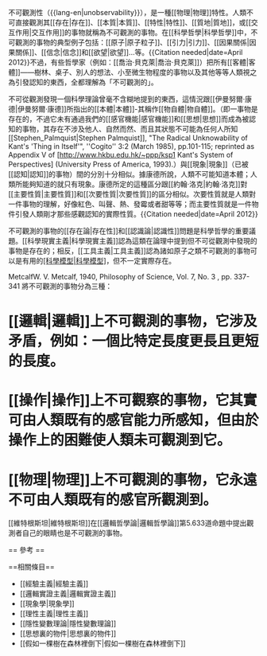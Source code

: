 不可觀測性（{{lang-en|unobservability}}），是一種[[物理|物理]]特性。人類不可直接觀測其[[存在|存在]]、[[本質|本質]]、[[特性|特性]]、[[質地|質地]]，或[[交互作用|交互作用]]的事物就稱為不可觀測的事物。在[[科學哲學|科學哲學]]中，不可觀測的事物的典型例子包括：[[原子|原子粒子]]、[[引力|引力]]、[[因果關係|因果關係]]、[[信念|信念]]和[[欲望|欲望]]...等。{{Citation needed|date=April 2012}}不過，有些哲學家（例如：[[喬治·貝克萊|喬治·貝克萊]]）把所有[[客體|客體]]——樹林、桌子、別人的想法、小至微生物程度的事物以及其他等等人類視之為引發認知的東西，全都理解為「不可觀測的」。

不可從觀測發現一個科學理論曾毫不含糊地提到的東西，這情況跟[[伊曼努爾·康德|伊曼努爾·康德]]所指出的[[本體|本體]]-其稱作[[物自體|物自體]]。（即一事物是存在的，不過它未有通過我們的[[感官機能|感官機能]]和[[思想|思想]]而成為被認知的事物，其存在不涉及他人、自然而然、而且其狀態不可能為任何人所知<ref>[[Stephen_Palmquist|Stephen Palmquist]], "The Radical Unknowability of Kant's 'Thing in Itself'", ''Cogito'' 3:2 (March 1985), pp.101-115; reprinted as Appendix V of [http://www.hkbu.edu.hk/~ppp/ksp1 Kant's System of Perspectives] (University Press of America, 1993).</ref>）與[[現象|現象]]（已被[[認知|認知]]的事物）間的分別十分相似。據康德所說，人類不可能知道本體；人類所能夠知道的就只有現象。康德所定的這種區分跟[[約翰·洛克|約翰·洛克]]對[[主要性質|主要性質]]和[[次要性質|次要性質]]的區分相似。次要性質就是人類對一件事物的理解，好像紅色、叫聲、熱、發霉或者甜等等；而主要性質就是一件物件引發人類剛才那些感觀認知的實際性質。{{Citation needed|date=April 2012}}

不可觀測的事物的[[存在論|存在性]]和[[認識論|認識性]]問題是科學哲學的重要議題。[[科學現實主義|科學現實主義]]認為這類在論理中提到但不可從觀測中發現的事物是存在的；相反，[[工具主義|工具主義]]認為諸如原子之類不可觀測的事物可以是有用的[[科學模型|科學模型]](參見:[[模型|模型]])，但不一定實際存在。

Metcalf<ref>W. V. Metcalf, 1940, Philosophy of Science, Vol. 7, No. 3 , pp. 337-341</ref> 將不可觀測的事物分為三種：
# [[邏輯|邏輯]]上不可觀測的事物，它涉及矛盾，例如：一個比特定長度更長且更短的長度。
# [[操作|操作]]上不可觀察的事物，它其實可由人類既有的感官能力所感知，但由於操作上的困難使人類未可觀測到它。
# [[物理|物理]]上不可觀測的事物，它永遠不可由人類既有的感官所觀測到。

[[維特根斯坦|維特根斯坦]]在[[邏輯哲學論|邏輯哲學論]]第5.633道命題中提出觀測者自己的眼睛也是不可觀測的事物。

== 參考 ==
<references/>

==相關條目==
* [[經驗主義|經驗主義]]
* [[邏輯實證主義|邏輯實證主義]]
* [[現象學|現象學]]
* [[理性主義|理性主義]]
* [[隱性變數理論|隱性變數理論]]
* [[思想裏的物件|思想裏的物件]]
* [[假如一棵樹在森林裡倒下|假如一棵樹在森林裡倒下]]